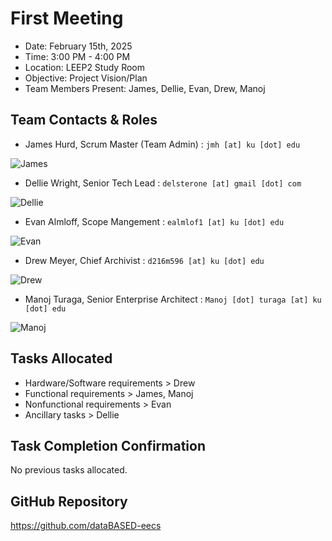 # First Meeting
- Date: February 15th, 2025
- Time: 3:00 PM - 4:00 PM
- Location: LEEP2 Study Room
- Objective: Project Vision/Plan
- Team Members Present: James, Dellie, Evan, Drew, Manoj

## Team Contacts & Roles
- James Hurd, Scrum Master (Team Admin) : `jmh [at] ku [dot] edu`

![James](static/headshots/james.jpeg)

- Dellie Wright, Senior Tech Lead : `delsterone [at] gmail [dot] com` 

![Dellie](static/headshots/dellie.jpeg)

- Evan Almloff, Scope Mangement : `ealmlof1 [at] ku [dot] edu`

![Evan](static/headshots/evan.jpeg)

- Drew Meyer, Chief Archivist : `d216m596 [at] ku [dot] edu`

![Drew](static/headshots/drew.jpeg)

- Manoj Turaga, Senior Enterprise Architect : `Manoj [dot] turaga [at] ku [dot] edu`

![Manoj](static/headshots/manoj.jpeg)

## Tasks Allocated
- Hardware/Software requirements > Drew
- Functional requirements > James, Manoj
- Nonfunctional requirements > Evan
- Ancillary tasks > Dellie

## Task Completion Confirmation
No previous tasks allocated.

## GitHub Repository
https://github.com/dataBASED-eecs
